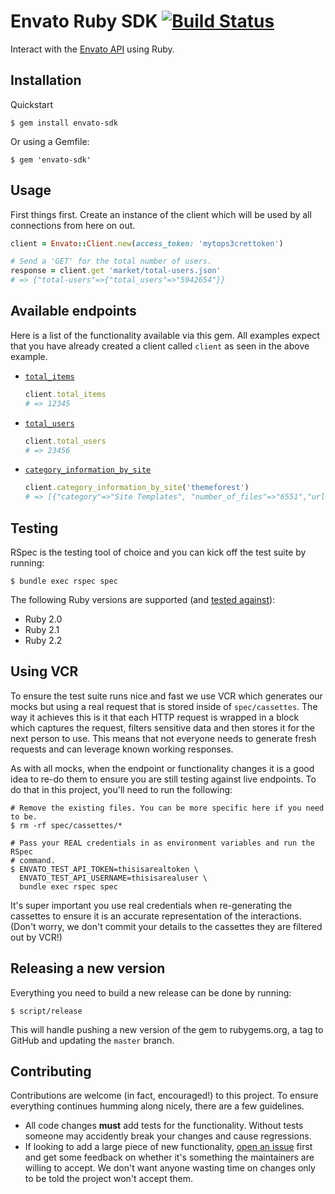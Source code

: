 # Envato Ruby SDK [![Build Status](https://travis-ci.org/jacobbednarz/envato-ruby-sdk.svg?branch=master)](https://travis-ci.org/jacobbednarz/envato-ruby-sdk)

Interact with the [Envato API][envato_api_url] using Ruby.

## Installation

Quickstart

```
$ gem install envato-sdk
```

Or using a Gemfile:

```
$ gem 'envato-sdk'
```

## Usage

First things first. Create an instance of the client which will be used by all
connections from here on out.

```rb
client = Envato::Client.new(access_token: 'mytops3crettoken')

# Send a 'GET' for the total number of users.
response = client.get 'market/total-users.json'
# => {"total-users"=>{"total_users"=>"5942654"}}
```

## Available endpoints

Here is a list of the functionality available via this gem. All examples expect
that you have already created a client called `client` as seen in the above
example.

- [`total_items`](https://build.envato.com/api/#market_TotalItems)

  ```rb
  client.total_items
  # => 12345
  ```

- [`total_users`](https://build.envato.com/api/#market_TotalUsers)

  ```rb
  client.total_users
  # => 23456
  ```
- [`category_information_by_site`](https://build.envato.com/api/#market_NumberOfFiles)

  ```rb
  client.category_information_by_site('themeforest')
  # => [{"category"=>"Site Templates", "number_of_files"=>"6551","url"=>"http://themeforest.net/category/site-templates"}, ... ]
  ```

## Testing

RSpec is the testing tool of choice and you can kick off the test suite by
running:

```
$ bundle exec rspec spec
```

The following Ruby versions are supported (and [tested against][travis_ci_url]):

- Ruby 2.0
- Ruby 2.1
- Ruby 2.2

## Using VCR

To ensure the test suite runs nice and fast we use VCR which generates our mocks
but using a real request that is stored inside of `spec/cassettes`. The way it
achieves this is it that each HTTP request is wrapped in a block which captures
the request, filters sensitive data and then stores it for the next person to
use. This means that not everyone needs to generate fresh requests and can
leverage known working responses.

As with all mocks, when the endpoint or functionality changes it is a good idea
to re-do them to ensure you are still testing against live endpoints. To do that
in this project, you'll need to run the following:

```
# Remove the existing files. You can be more specific here if you need to be.
$ rm -rf spec/cassettes/*

# Pass your REAL credentials in as environment variables and run the RSpec
# command.
$ ENVATO_TEST_API_TOKEN=thisisarealtoken \
  ENVATO_TEST_API_USERNAME=thisisarealuser \
  bundle exec rspec spec
```

It's super important you use real credentials when re-generating the cassettes
to ensure it is an accurate representation of the interactions. (Don't worry, we
don't commit your details to the cassettes they are filtered out by VCR!)

## Releasing a new version

Everything you need to build a new release can be done by running:

```
$ script/release
```

This will handle pushing a new version of the gem to rubygems.org, a tag to
GitHub and updating the `master` branch.

## Contributing

Contributions are welcome (in fact, encouraged!) to this project. To ensure
everything continues humming along nicely, there are a few guidelines.

- All code changes **must** add tests for the functionality. Without tests
  someone may accidently break your changes and cause regressions.
- If looking to add a large piece of new functionality,
  [open an issue][new_issue_url] first and get some feedback on whether it's
  something the maintainers are willing to accept. We don't want anyone wasting
  time on changes only to be told the project won't accept them.

[envato_api_url]: https://build.envato.com
[travis_ci_url]: https://travis-ci.org/jacobbednarz/envato-ruby-sdk
[new_issue_url]: https://github.com/jacobbednarz/envato-ruby-sdk/issues/new
